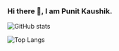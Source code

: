 ### Hi there 👋, I am Punit Kaushik.

![GitHub stats](https://github-readme-stats.vercel.app/api?username=Pun-it&show_icons=true&theme=tokyonight)

![Top Langs](https://github-readme-stats.vercel.app/api/top-langs/?username=Pun-it&theme=tokyonight)
